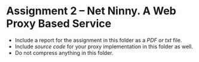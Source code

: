 # Assignment 2 – Net Ninny. A Web Proxy Based Service
* Include a report for the assignment in this folder as a *PDF or txt* file.
* Include *source code* for your proxy implementation in this folder as well.
* Do not compress anything in this folder.
